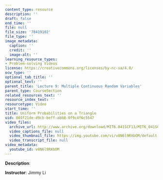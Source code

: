 ```yaml
---
content_type: resource
description: ''
draft: false
end_time: ''
file: null
file_size: '78419102'
file_type: ''
image_metadata:
  caption: ''
  credit: ''
  image-alt: ''
learning_resource_types:
- Problem-solving Videos
license: https://creativecommons.org/licenses/by-nc-sa/4.0/
ocw_type: ''
optional_tab_title: ''
optional_text: ''
parent_title: 'Lecture 9: Multiple Continuous Random Variables'
parent_type: CourseSection
related_resources_text: ''
resource_index_text: ''
resourcetype: Video
start_time: ''
title: Uniform Probabilities on a Triangle
uid: 003f21de-d9cb-beff-abb8-0f9c4f6c5547
video_files:
  archive_url: http://www.archive.org/download/MIT6.041SCF13/MIT6_041SCF13_Uniform_Probabilities_on_a_Triangle_300k.mp4
  video_captions_file: null
  video_thumbnail_file: https://img.youtube.com/vi/v8N6l9RXbOM/default.jpg
  video_transcript_file: null
video_metadata:
  youtube_id: v8N6l9RXbOM
---
```

**Description**:

**Instructor**: Jimmy Li